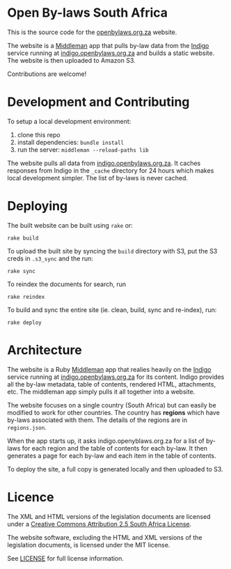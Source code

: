# Open By-laws South Africa

This is the source code for the [openbylaws.org.za](http://openbylaws.org.za) website.

The website is a [Middleman](http://middlemanapp.com) app that pulls by-law data from the [Indigo](https://github.com/Code4SA/indigo) service running at [indigo.openbylaws.org.za](http://indigo.openbylaws.org.za) and builds a static website. The website is then uploaded to Amazon S3.

Contributions are welcome!

# Development and Contributing

To setup a local development environment:

1. clone this repo
2. install dependencies: `bundle install`
3. run the server: `middleman --reload-paths lib`

The website pulls all data from [indigo.openbylaws.org.za](http://indigo.openbylaws.org.za).
It caches responses from Indigo in the `_cache` directory for 24 hours which makes local development
simpler. The list of by-laws is never cached.

# Deploying

The built website can be built using `rake` or:

    rake build

To upload the built site by syncing the `build` directory with S3,
put the S3 creds in `.s3_sync` and the run:

    rake sync

To reindex the documents for search, run

    rake reindex

To build and sync the entire site (ie. clean, build, sync and re-index), run:

    rake deploy

# Architecture

The website is a Ruby [Middleman](http://middlemanapp.com) app that realies
heavily on the [Indigo](https://github.com/Code4SA/indigo) service running at
[indigo.openbylaws.org.za](http://indigo.openbylaws.org.za) for its content. Indigo
provides all the by-law metadata, table of contents, rendered HTML, attachments, etc.
The middleman app simply pulls it all together into a website.

The website focuses on a single country (South Africa) but can easily be modified
to work for other countries. The country has **regions** which have by-laws associated
with them. The details of the regions are in `regions.json`.

When the app starts up, it asks indigo.openyblaws.org.za for a list of by-laws
for each region and the table of contents for each by-law. It then generates a page
for each by-law and each item in the table of contents.

To deploy the site, a full copy is generated locally and then uploaded to S3.

# Licence

The XML and HTML versions of the legislation documents are licensed under a
[Creative Commons Attribution 2.5 South Africa License](http://creativecommons.org/licenses/by/2.5/za/deed.en_US). 

The website software, excluding the HTML and XML versions of the legislation documents,
is licensed under the MIT license.

See [LICENSE](LICENSE) for full license information.
